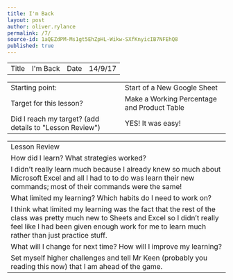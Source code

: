 ```yaml
---
title: I'm Back
layout: post
author: oliver.rylance
permalink: /7/
source-id: 1aQEZdPM-Ms1gt5EhZpHL-Wikw-SXfKnyicIB7NFEhQ8
published: true
---
```

<table>
  <tr>
    <td>Title</td>
    <td>I'm Back</td>
    <td>Date</td>
    <td>14/9/17</td>
  </tr>
</table>


<table>
  <tr>
    <td>Starting point:</td>
    <td>Start of a New Google Sheet</td>
  </tr>
  <tr>
    <td>Target for this lesson?</td>
    <td>Make a Working Percentage and Product Table</td>
  </tr>
  <tr>
    <td>Did I reach my target? 
(add details to "Lesson Review")</td>
    <td>YES! It was easy!</td>
  </tr>
</table>


<table>
  <tr>
    <td>Lesson Review</td>
  </tr>
  <tr>
    <td>How did I learn? What strategies worked?</td>
  </tr>
  <tr>
    <td>I didn't really learn much because I already knew so much about Microsoft Excel and all I had to to do was learn their new commands; most of their commands were the same!</td>
  </tr>
  <tr>
    <td>What limited my learning? Which habits do I need to work on? </td>
  </tr>
  <tr>
    <td>I think what limited my learning was the fact that the rest of the class was pretty much new to Sheets and Excel so I didn’t really feel like I had been given enough work for me to learn much rather than just practice stuff.</td>
  </tr>
  <tr>
    <td>What will I change for next time? How will I improve my learning?</td>
  </tr>
  <tr>
    <td>Set myself higher challenges and tell Mr Keen (probably you reading this now) that I am ahead of the game.</td>
  </tr>
</table>


